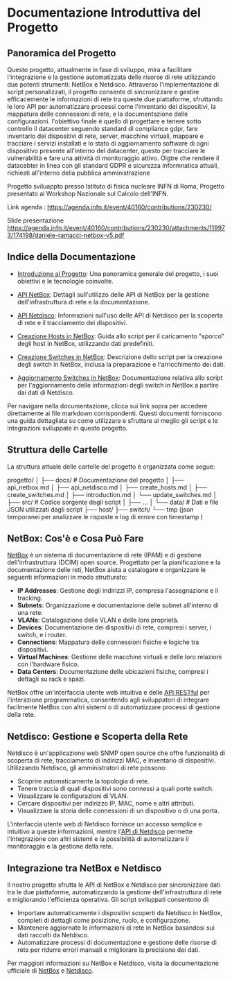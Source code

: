 
# Documentazione Introduttiva del Progetto

## Panoramica del Progetto

Questo progetto, attualmente in fase di sviluppo, mira a facilitare l'integrazione e la gestione automatizzata delle risorse di rete utilizzando due potenti strumenti: NetBox e Netdisco. Attraverso l'implementazione di script personalizzati, il progetto consente di sincronizzare e gestire efficacemente le informazioni di rete tra queste due piattaforme, sfruttando le loro API per automatizzare processi come l'inventario dei dispositivi, la mappatura delle connessioni di rete, e la documentazione delle configurazioni. l'obiettivo finale è quello di progettare e tenere sotto controllo il datacenter seguendo standard di compliance gdpr, fare inventario dei dispositivi di rete, server, macchine virtuali, mappare e tracciare i servizi installati e lo stato di aggiornamento software di ogni dispositivo presente all'interno del datacenter, questo per tracciare le vulnerabilità e fare una attività di monitoraggio attivo. Olgtre che rendere il datacebter in linea con gli standard GDPR e sicurezza informnatica attuali, richiesti all'interno della pubblica amministrazione 

Progetto sviluappto presso Istituto di fisica nucleare INFN di Roma, Progetto presentato al Workshop Nazionale sul Calcolo dell'INFN. 

Link agenda : https://agenda.infn.it/event/40160/contributions/230230/

Slide presentazione https://agenda.infn.it/event/40160/contributions/230230/attachments/119973/174198/daniele-ramacci-netbox-v5.pdf


## Indice della Documentazione

- [Introduzione al Progetto](docs/introduction.md): Una panoramica generale del progetto, i suoi obiettivi e le tecnologie coinvolte.

- [API NetBox](docs/api_netbox.md): Dettagli sull'utilizzo delle API di NetBox per la gestione dell'infrastruttura di rete e la documentazione.

- [API Netdisco](docs/api_netdisco.md): Informazioni sull'uso delle API di Netdisco per la scoperta di rete e il tracciamento dei dispositivi.

- [Creazione Hosts in NetBox](docs/create_hosts.md): Guida allo script per il caricamento "sporco" degli host in NetBox, utilizzando dati predefiniti.

- [Creazione Switches in NetBox](docs/create_switches.md): Descrizione dello script per la creazione degli switch in NetBox, inclusa la preparazione e l'arricchimento dei dati.

- [Aggiornamento Switches in NetBox](docs/update_switches.md): Documentazione relativa allo script per l'aggiornamento delle informazioni degli switch in NetBox a partire dai dati di Netdisco.

Per navigare nella documentazione, clicca sui link sopra per accedere direttamente ai file markdown corrispondenti. Questi documenti forniscono una guida dettagliata su come utilizzare e sfruttare al meglio gli script e le integrazioni sviluppate in questo progetto.

## Struttura delle Cartelle

La struttura attuale delle cartelle del progetto è organizzata come segue:

progetto/
│
├── docs/ # Documentazione del progetto
│ ├── api_netbox.md
│ ├── api_netdisco.md
│ ├── create_hosts.md
│ ├── create_switches.md
│ ├── introduction.md
│ └── update_switches.md
│
├── src/ # Codice sorgente degli script
│ ├── ...
│
└── data/ # Dati e file JSON utilizzati dagli script
├── host/
├── switch/
└── tmp (json temporanei per analizzare le risposte e log di errore con timestamp )

## NetBox: Cos'è e Cosa Può Fare

[NetBox](https://demo.netbox.dev/static/docs/) è un sistema di documentazione di rete (IPAM) e di gestione dell'infrastruttura (DCIM) open source. Progettato per la pianificazione e la documentazione delle reti, NetBox aiuta a catalogare e organizzare le seguenti informazioni in modo strutturato:

- **IP Addresses**: Gestione degli indirizzi IP, compresa l'assegnazione e il tracking.
- **Subnets**: Organizzazione e documentazione delle subnet all'interno di una rete.
- **VLANs**: Catalogazione delle VLAN e delle loro proprietà.
- **Devices**: Documentazione dei dispositivi di rete, compresi i server, i switch, e i router.
- **Connections**: Mappatura delle connessioni fisiche e logiche tra dispositivi.
- **Virtual Machines**: Gestione delle macchine virtuali e delle loro relazioni con l'hardware fisico.
- **Data Centers**: Documentazione delle ubicazioni fisiche, compresi i dettagli su rack e spazi.

NetBox offre un'interfaccia utente web intuitiva e delle [API RESTful](https://netbox.apps.atlas.roma1.infn.it/api/schema/swagger-ui/) per l'interazione programmatica, consentendo agli sviluppatori di integrare facilmente NetBox con altri sistemi o di automatizzare processi di gestione della rete.

## Netdisco: Gestione e Scoperta della Rete

Netdisco è un'applicazione web SNMP open source che offre funzionalità di scoperta di rete, tracciamento di indirizzi MAC, e inventario di dispositivi. Utilizzando Netdisco, gli amministratori di rete possono:

- Scoprire automaticamente la topologia di rete.
- Tenere traccia di quali dispositivi sono connessi a quali porte switch.
- Visualizzare le configurazioni di VLAN.
- Cercare dispositivi per indirizzo IP, MAC, nome e altri attributi.
- Visualizzare la storia delle connessioni di un dispositivo o di una porta.

L'interfaccia utente web di Netdisco fornisce un accesso semplice e intuitivo a queste informazioni, mentre l'[API di Netdisco](http://t2-netdisco.roma1.infn.it:5000/swagger-ui/) permette l'integrazione con altri sistemi e la possibilità di automatizzare il monitoraggio e la gestione della rete.

## Integrazione tra NetBox e Netdisco

Il nostro progetto sfrutta le API di NetBox e Netdisco per sincronizzare dati tra le due piattaforme, automatizzando la gestione dell'infrastruttura di rete e migliorando l'efficienza operativa. Gli script sviluppati consentono di:

- Importare automaticamente i dispositivi scoperti da Netdisco in NetBox, completi di dettagli come posizione, ruolo, e configurazione.
- Mantenere aggiornate le informazioni di rete in NetBox basandosi sui dati raccolti da Netdisco.
- Automatizzare processi di documentazione e gestione delle risorse di rete per ridurre errori manuali e migliorare la precisione dei dati.

Per maggiori informazioni su NetBox e Netdisco, visita la documentazione ufficiale di [NetBox](https://demo.netbox.dev/static/docs/) e [Netdisco](http://t2-netdisco.roma1.infn.it:5000/swagger-ui/).

